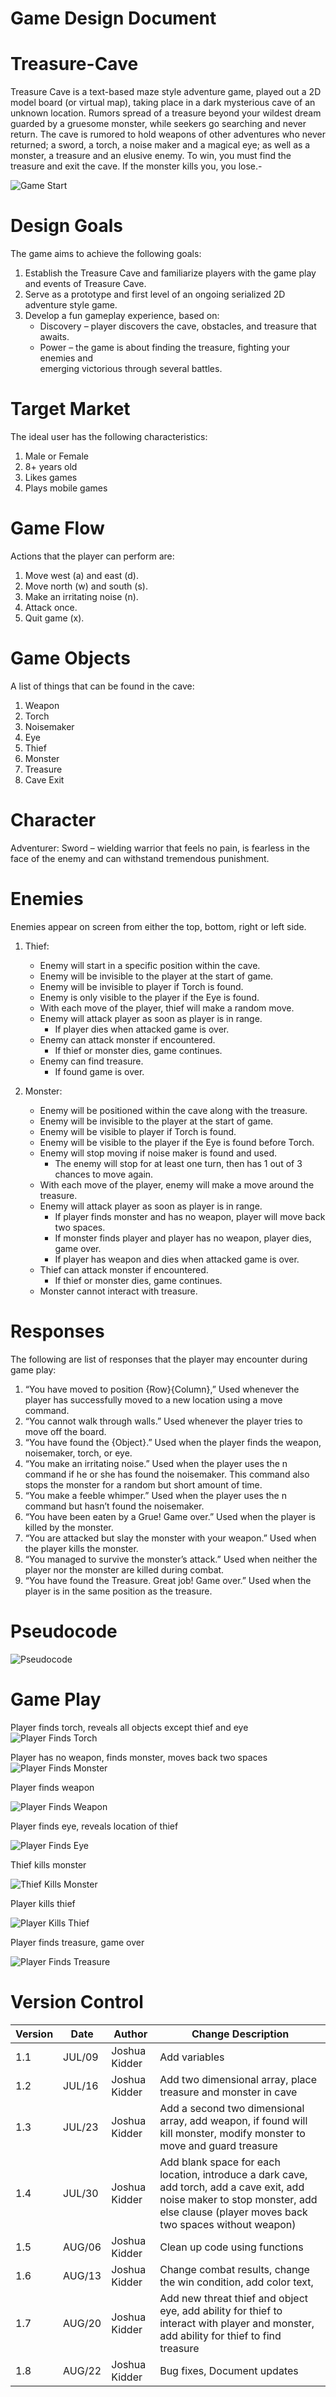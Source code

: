 # Game Design Document




# Treasure-Cave
Treasure Cave is a text-based maze style adventure game, played out a 2D model board (or virtual map), taking  place in a dark mysterious cave of an unknown location. Rumors spread of a treasure beyond your wildest dream  guarded by a gruesome monster, while seekers go searching and never return. The cave is rumored to hold  weapons of other adventures who never returned; a sword, a torch, a noise maker and a magical eye; as well as  a monster, a treasure and an elusive enemy. To win, you must find the treasure and exit the cave. If the  monster kills you, you lose.-

![Game Start](https://raw.githubusercontent.com/kiddjsh/Treasure-Cave/main/images/Game%20Start.PNG)

# Design Goals
The game aims to achieve the following goals:
1. Establish the Treasure Cave and familiarize players with the game play and events
    of Treasure Cave.
2. Serve as a prototype and first level of an ongoing serialized 2D adventure style game.
3. Develop a fun gameplay experience, based on:
    - Discovery – player discovers the cave, obstacles, and treasure that awaits.
    - Power – the game is about finding the treasure, fighting your enemies and   
      emerging victorious through several battles.

# Target Market
The ideal user has the following characteristics:
1.	Male or Female
2.	8+ years old
3.	Likes games
4.	Plays mobile games

# Game Flow
Actions that the player can perform are:
1.	Move west (a) and east (d).
2.	Move north (w) and south (s).
3.	Make an irritating noise (n).
4.	Attack once.
5.	Quit game (x).

# Game Objects
A list of things that can be found in the cave:
1.	Weapon
2.	Torch
3.	Noisemaker
4.	Eye
5.	Thief
6.	Monster
7.	Treasure
8.	Cave Exit

# Character
Adventurer: Sword – wielding warrior that feels no pain, is fearless in the face of the enemy and can withstand tremendous punishment.

# Enemies
Enemies appear on screen from either the top, bottom, right or left side.

1.	Thief:
    - Enemy will start in a specific position within the cave.
    - Enemy will be invisible to the player at the start of game.
    - Enemy will be invisible to player if Torch is found.
    - Enemy is only visible to the player if the Eye is found.
    - With each move of the player, thief will make a random move.
    - Enemy will attack player as soon as player is in range. 
      - If player dies when attacked game is over.
    - Enemy can attack monster if encountered. 
      - If thief or monster dies, game continues.
    - Enemy can find treasure. 
      - If found game is over.

2.	Monster:
    - Enemy will be positioned within the cave along with the treasure.
    - Enemy will be invisible to the player at the start of game.
    - Enemy will be visible to player if Torch is found.
    - Enemy will be visible to the player if the Eye is found before Torch.
    - Enemy will stop moving if noise maker is found and used. 
      - The enemy will stop for at least one turn, 
        then has 1 out of 3 chances to move again.
    - With each move of the player, enemy will make a move around the treasure.
    - Enemy will attack player as soon as player is in range. 
      - If player finds monster and has no weapon, 
        player will move back two spaces.
      - If monster finds player and player has no weapon, player dies, game over.
      - If player has weapon and dies when attacked game is over.
    - Thief can attack monster if encountered. 
      - If thief or monster dies, game continues.
    - Monster cannot interact with treasure.


# Responses
The following are list of responses that the player may encounter during game play:
1. “You have moved to position {Row}{Column},” Used whenever the player has successfully moved to a new location using a move command. 
2. “You cannot walk through walls.” Used whenever the player tries to move off the board.
3. “You have found the {Object}.” Used when the player finds the weapon, noisemaker, torch, or eye.
4. “You make an irritating noise.” Used when the player uses the n command if he or she has found the noisemaker. This command also stops the monster for a random but short amount of time.
5. “You make a feeble whimper.” Used when the player uses the n command but hasn’t found the noisemaker.
6. “You have been eaten by a Grue! Game over.” Used when the player is killed by the monster.
7. “You are attacked but slay the monster with your weapon.” Used when the player kills the monster.
8. “You managed to survive the monster’s attack.” Used when neither the player nor the monster are killed during combat.
9. “You have found the Treasure. Great job! Game over.” Used when the player is in the same position as the treasure.

# Pseudocode
![Pseudocode](https://raw.githubusercontent.com/kiddjsh/Treasure-Cave/main/images/Pseudocode.PNG)

# Game Play

Player finds torch, reveals all objects except thief and eye
![Player Finds Torch](https://raw.githubusercontent.com/kiddjsh/Treasure-Cave/main/images/Player%20Finds%20Torch.PNG)

Player has no weapon, finds monster, moves back two spaces
![Player Finds Monster](https://raw.githubusercontent.com/kiddjsh/Treasure-Cave/main/images/Player%20Finds%20Monster.PNG)


Player finds weapon

![Player Finds Weapon](https://raw.githubusercontent.com/kiddjsh/Treasure-Cave/main/images/Player%20Finds%20Weapon.PNG)


Player finds eye, reveals location of thief

![Player Finds Eye](https://raw.githubusercontent.com/kiddjsh/Treasure-Cave/main/images/Player%20Finds%20Eye.PNG)


Thief kills monster

![Thief Kills Monster](https://raw.githubusercontent.com/kiddjsh/Treasure-Cave/main/images/Thief%20Kills%20Monster.PNG)


Player kills thief

![Player Kills Thief](https://raw.githubusercontent.com/kiddjsh/Treasure-Cave/main/images/Player%20Kills%20Thief.PNG)


Player finds treasure, game over

![Player Finds Treasure](https://raw.githubusercontent.com/kiddjsh/Treasure-Cave/main/images/Player%20Finds%20Treasure.PNG)


# Version Control
                                             
Version      | Date          | Author        | Change Description |
------------ | ------------- | ------------- | ------------------ |
1.1          | JUL/09        | Joshua Kidder | Add variables      |          
1.2          | JUL/16        | Joshua Kidder | Add two dimensional array, place treasure and monster in cave |
1.3          | JUL/23        | Joshua Kidder | Add a second two dimensional array, add weapon, if found will kill monster, modify monster to move and guard treasure
1.4          | JUL/30        | Joshua Kidder | Add blank space for each location, introduce a dark cave, add torch, add a cave exit, add noise maker to stop monster, add else clause (player moves back two spaces without weapon)
1.5          | AUG/06        | Joshua Kidder | Clean up code using functions
1.6          | AUG/13        | Joshua Kidder | Change combat results, change the win condition, add color text, 
1.7          | AUG/20        | Joshua Kidder | Add new threat thief and object eye, add ability for thief to interact with player and monster, add ability for thief to find treasure
1.8          | AUG/22        | Joshua Kidder | Bug fixes, Document updates
